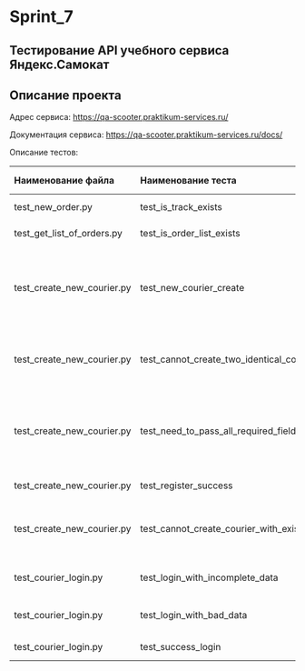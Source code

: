 # Sprint_7
## Тестирование API учебного сервиса Яндекс.Самокат
## Описание проекта

Адрес сервиса: https://qa-scooter.praktikum-services.ru/

Документация сервиса: https://qa-scooter.praktikum-services.ru/docs/

Описание тестов:

| Наименование файла         | Наименование теста | Описание теста        |
|:---------------------------|:-------------------|:----------------------|
| test_new_order.py          |test_is_track_exists | Создание заказа  |
| test_get_list_of_orders.py |test_is_order_list_exists|Получение списка заказов|
| test_create_new_courier.py |test_new_courier_create|Регистрация нового курьера. Данные правильные. Регистрация успешная.|
| test_create_new_courier.py |test_cannot_create_two_identical_couriers|Создание нового курьера с данными уже созданного курьера.
| test_create_new_courier.py |test_need_to_pass_all_required_fields|Регистрация нового курьера без обязательных полей возвращает ошибку|
| test_create_new_courier.py |test_register_success|Успешная регистрация|
| test_create_new_courier.py |test_cannot_create_courier_with_existing_login|Регистрация курьера с существующим логином вернет ошибку|
| test_courier_login.py      |test_login_with_incomplete_data|Авторизация с неполными данными|
| test_courier_login.py      |test_login_with_bad_data|Авторизация с неверными данными|
| test_courier_login.py      |test_success_login|Успешная авторизация|
